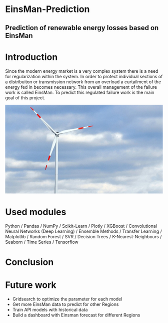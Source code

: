 # EinsMan-Prediction
## Prediction of renewable energy losses based on EinsMan 

# Introduction
Since the modern energy market is a very complex system there is a need for regularization within the system. In order to protect  individual sections of a distribuiton or transmission network from an overload a curtailment of the energy fed in becomes necessary. This overall management of the failure work is called EinsMan. To predict this regulated failure work is the main goal of this project. 

![alt text](https://github.com/matthiswe/EinsMan-Ausfallarbeit/blob/master/ein-windrad-dreht-sich-in.jpg?raw=true)

# Used modules
Python / Pandas / NumPy / Scikit-Learn / Plotly / XGBoost  / Convolutional Neural Networks (Deep Learning) / Ensemble Methods / Transfer Learning / Matplotlib / Random Forest  / SVR / Decision Trees  / K-Nearest-Neighbours / Seaborn / Time Series / Tensorflow

# Conclusion

# Future work
- Gridsearch to optimize the parameter for each model
- Get more EinsMan data to predict for other Regions
- Train API models with historical data
- Build a dashboard with Einsman forecast for different Regions

